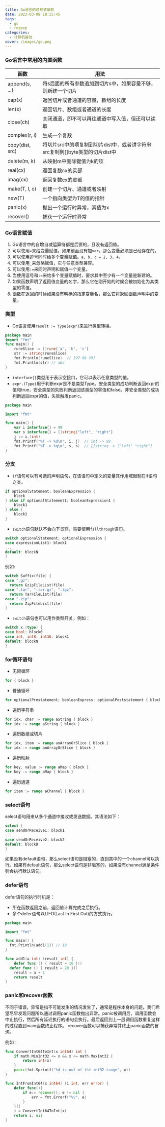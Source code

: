 ```yaml
---
title: Go语言的过程式编程
date: 2023-03-08 18:35:45
tags:
  - go
  - regexp
categories:
  - 计算机基础
cover: /images/go.png
---
```


### Go语言中常用的内置函数

| 函数 | 用法 |
| --- | --- |
| append(s, ...) | 将s后面的所有参数追加到切片s中，如果容量不够，则新建一个切片 |
| cap(x) | 返回切片或者通道的容量，数组的长度 |
| len(x) | 返回切片、数组或者通道的长度 |
| close(ch) | 关闭通道，即不可以再往通道中写入值，但还可以读取 |
| complex(r, i) | 生成一个复数 |
| copy(dist, src) | 将切片src中的项复制到切片dist中，或者讲字符串src复制到[]byte类型的切片dist中 |
| delete(m, k) | 从映射m中删除键值为k的项 |
| real(cx) | 返回复数cx的实部 |
| imag(cx) | 返回复数cx的虚部 |
| make(T, l, c) | 创建一个切片、通道或者映射 |
| new(T) | 一个指向类型为T的值的指针 |
| panic(x) | 抛出一个运行时异常，其值为x |
| recover() | 捕获一个运行时异常 |

### Go语言赋值

1. Go语言中的自增自减运算符都是后置的，且没有返回值。
2. 可以使用`=`来给变量赋值，如果前面没有加`var`，那么变量必须是已经存在的。
3. 可以使用逗号同时给多个变量赋值。`a, b, c = 2, 3, 4`。
4. 可以使用`_`来忽略赋值，它与任意类型兼容。
5. 可以使用`:=`来同时声明和赋值一个变量。
6. 当使用逗号和`:=`来给多个变量赋值时，要求其中至少有一个变量是新建的。
7. 如果函数声明了返回值变量的名字，那么它在刚开始的时候会被初始化为其类型的零值。
8. 函数在返回的时候如果没有明确的指定变量名，那么它将返回函数声明中的变量。

### 类型

- Go语言使用`result := Type(expr)`来进行类型转换。

``` Go
package main
import "fmt"
func main() {
	runeSlice := []rune{'a', 'b', 'c'}
	str := string(runeSlice)
	fmt.Println(runeSlice)  // [97 98 99]
	fmt.Println(str) // abc
}
```

- `interface{}`类型用于表示空接口，它可以表示任意类型的值。
- `expr.(Type)`用于判断expr是不是类型Type。安全类型的成功判断返回expr的值和true，安全类型的失败判断返回该类型的零值和false。非安全类型的成功判断返回expr的值，失败触发panic。

``` Go
package main

import "fmt"

func main() {
	var i interface{} = 99
	var s interface{} = []string{"left", "right"}
	j := i.(int)
	fmt.Printf("%T -> %d\n", i, j)  // int -> 99
	fmt.Printf("%T -> %q\n", s, s)  // []string -> ["left" "right"]
}
```

### 分支

- `if`语句可以有可选的声明语句，在该语句中定义的变量其作用域限制在if语句之类。

``` Go
if optionalStatement; booleanExpression {
	block
} else if optionalStatement1; booleanExpression1 {
	block1
} else {
	block2
}
```

- `switch`语句默认不会向下贯穿，需要使用`fallthrough`语句。

``` Go
switch optionalStatement; optionalExpression {
case expressionList1: block1
...
default: blockN
}
```

例如:

``` Go
switch Suffix(file) {
case ".gz":
  return GzipFileList(file)
case ".tar", ".tar.gz", ".tgz":
  return TarFileList(file)
case ".zip":
  return ZipFileList(file)
}
```

- `switch`语句也可以用作类型开关，例如：

``` Go
switch x.(type) {
case bool: block0
case int, int8, int16: block1
default: blockN
}
```

### for循环语句

- 无限循环

``` Go
for { block }
```

- 普通循环

``` Go
for optionalPrestatement; booleanExpress; optionalPoststatement { block }
```

- 遍历字符串

``` Go
for idx, char := range aString { block }
for idx := range aString { block }
```

- 遍历数组或切片

``` Go
for idx, item := range anArrayOrSlice { block }
for idx := range anArrayOrSlice { block }
```

- 遍历映射

``` Go
for key, value := range aMap { block }
for key := range aMap { block }
```

- 遍历通道

``` Go
for item := range aChannel { block }
```

### select语句

select语句用来从多个通道中接收或发送数据。其语法如下：

``` Go
select {
case sendOrReceive1: block1
...
case sendOrReceive2: block2
default: blockD
}
```
如果没有default语句，那么select语句是阻塞的，直到其中的一个channel可以执行。如果有default语句，那么select语句是非阻塞的，如果没有channel满足条件则会执行默认语句。

### defer语句

defer语句的执行时机是：
- 所在函数返回之前，返回值计算完成之后执行。
- 多个defer语句以LIFO(Last In First Out)的方式执行。

``` Go
package main

import "fmt"

func main() {
  fmt.Println(add1(1)) // 10
}

func add1(a int) (result int) {
	defer func () { result = 10 }()
  defer func () { result = 20 }()
	result = a + 1
	return result
}
```

### panic和recover函数

不同于错误，异常是指不可能发生的情况发生了，通常是程序本身的问题，我们希望尽早发现问题所以通过调用panic函数抛出异常。panic被调用后，调用函数会中止执行，然后所有延迟执行的语句会执行，最后返回到上一层调用函数重复这样的过程直到main函数终止程序。
recover函数可以捕获异常并终止panic函数的冒泡。

例如：

``` Go
func ConvertInt64ToInt(x int64) int {
	if math.MinInt32 <= x && x <= math.MaxInt32 {
		return int(x)
	}
	panic(fmt.Sprintf("%d is out of the int32 range", x))
}

func IntFromInt64(x int64) (i int, err error) {
	defer func(){
		if e:= recover(); e != nil {
			err = fmt.Errorf("%v", e)
		}
	}()
	i = ConvertInt64ToInt(x)
	return i, nil
}
```